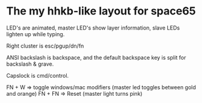 # The my hhkb-like layout for space65

LED's are animated, master LED's show layer information, slave LEDs lighten up while typing.

Right cluster is esc/pgup/dn/fn

ANSI backslash is backspace, and the default backspace key is split for backslash & grave.

Capslock is cmd/control.

FN + W => toggle windows/mac modifiers (master led toggles between gold and orange)
FN + FN => Reset (master light turns pink)


